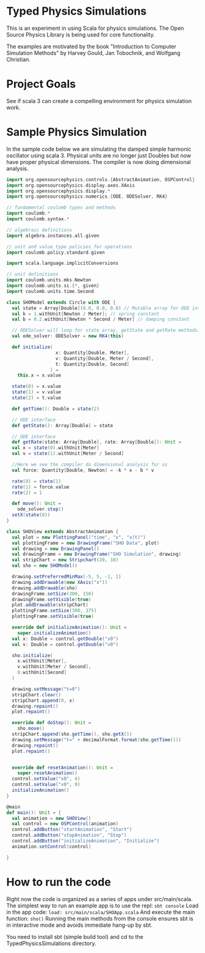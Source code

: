# Typed Physics Simulations
This is an experiment in using Scala for physics simulations.  The Open Source Physics Library is being
used for core functionality.

The examples are motivated by the book "Introduction to Computer Simulation Methods" by Harvey Gould, Jan Tobochnik, and Wolfgang Christian.

# Project Goals

See if scala 3 can create a compelling environment for physics simulation work.


# Sample Physics Simulation

In the sample code below we are simulating the damped simple harmonic oscillator using scala 3.  Physical units are
no longer just Doubles but now have proper physical dimensions.  The compiler is now
doing dimensional analysis.

```scala
import org.opensourcephysics.controls.{AbstractAnimation, OSPControl}
import org.opensourcephysics.display.axes.XAxis
import org.opensourcephysics.display.*
import org.opensourcephysics.numerics.{ODE, ODESolver, RK4}

// fundamental coulomb types and methods
import coulomb.*
import coulomb.syntax.*

// algebraic definitions
import algebra.instances.all.given

// unit and value type policies for operations
import coulomb.policy.standard.given

import scala.language.implicitConversions

// unit definitions
import coulomb.units.mks.Newton
import coulomb.units.si.{*, given}
import coulomb.units.time.Second

class SHOModel extends Circle with ODE {
  val state = Array[Double](0.0, 0.0, 0.0) // Mutable array for ODE interface
  val k = 1.withUnit[Newton / Meter]; // spring constant
  val b = 0.2.withUnit[Newton * Second / Meter] // damping constant

  // ODESolver will loop for state array, getState and getRate methods.
  val ode_solver: ODESolver = new RK4(this)

  def initialize(
                  x: Quantity[Double, Meter],
                  v: Quantity[Double, Meter / Second],
                  t: Quantity[Double, Second]
                ) =
    this.x = x.value

  state(0) = x.value
  state(1) = v.value
  state(2) = t.value

  def getTime(): Double = state(2)

  // ODE interface
  def getState(): Array[Double] = state

  // ODE interface
  def getRate(state: Array[Double], rate: Array[Double]): Unit =
  val x = state(0).withUnit[Meter]
  val v = state(1).withUnit[Meter / Second]

  //Here we see the compiler do dimensional analysis for us
  val force: Quantity[Double, Newton] = -k * x - b * v

  rate(0) = state(1)
  rate(1) = force.value
  rate(2) = 1

  def move(): Unit =
    ode_solver.step()
  setX(state(0))
}

class SHOView extends AbstractAnimation {
  val plot = new PlottingPanel("time", "x", "x(t)")
  val plottingFrame = new DrawingFrame("SHO Data", plot)
  val drawing = new DrawingPanel()
  val drawingFrame = new DrawingFrame("SHO Simulation", drawing)
  val stripChart = new Stripchart(20, 10)
  val sho = new SHOModel()

  drawing.setPreferredMinMax(-5, 5, -1, 1)
  drawing.addDrawable(new XAxis("x"))
  drawing.addDrawable(sho)
  drawingFrame.setSize(300, 150)
  drawingFrame.setVisible(true)
  plot.addDrawable(stripChart)
  plottingFrame.setSize(300, 375)
  plottingFrame.setVisible(true)

  override def initializeAnimation(): Unit =
    super.initializeAnimation()
  val x: Double = control.getDouble("x0")
  val v: Double = control.getDouble("v0")

  sho.initialize(
    x.withUnit[Meter],
    v.withUnit[Meter / Second],
    0.withUnit[Second]
  )

  drawing.setMessage("t=0")
  stripChart.clear()
  stripChart.append(0, x)
  drawing.repaint()
  plot.repaint()

  override def doStep(): Unit =
    sho.move()
  stripChart.append(sho.getTime(), sho.getX())
  drawing.setMessage("t=" + decimalFormat.format(sho.getTime()))
  drawing.repaint()
  plot.repaint()


  override def resetAnimation(): Unit =
    super.resetAnimation()
  control.setValue("x0", 4)
  control.setValue("v0", 0)
  initializeAnimation()
}

@main
def main(): Unit = {
  val animation = new SHOView()
  val control = new OSPControl(animation)
  control.addButton("startAnimation", "Start")
  control.addButton("stopAnimation", "Stop")
  control.addButton("initializeAnimation", "Initialize")
  animation.setControl(control)

}
```

# How to run the code

Right now the code is organized as a series of apps under src/main/scala.  The simplest way to
run an example app is to use the repl:
`sbt console`
Load in the app code:
`load: src/main/scala/SHOApp.scala`
And execute the main function:
`sho()`
Running the main methods from the console ensures sbt is in interactive mode and avoids
immediate hang-up by sbt.

You need to install sbt (simple build tool) and cd to the TypedPhysicsSimulations directory.
